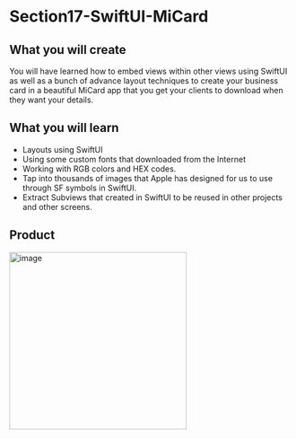 # Section17-SwiftUI-MiCard

## What you will create
You will have learned how to embed views within other views using SwiftUI as well as a bunch of advance layout techniques to create your business card in a beautiful MiCard app that you get your clients to download when they want your details.

## What you will learn
- Layouts using SwiftUI
- Using some custom fonts that downloaded from the Internet
- Working with RGB colors and HEX codes.
- Tap into thousands of images that Apple has designed for us to use through SF symbols in SwiftUI.
- Extract Subviews that created in SwiftUI to be reused in other projects and other screens.

## Product
<img width="316" alt="image" src="https://user-images.githubusercontent.com/83016853/203845297-1738ee80-e456-4fa7-9a7a-24c05ebdbd9c.png">
